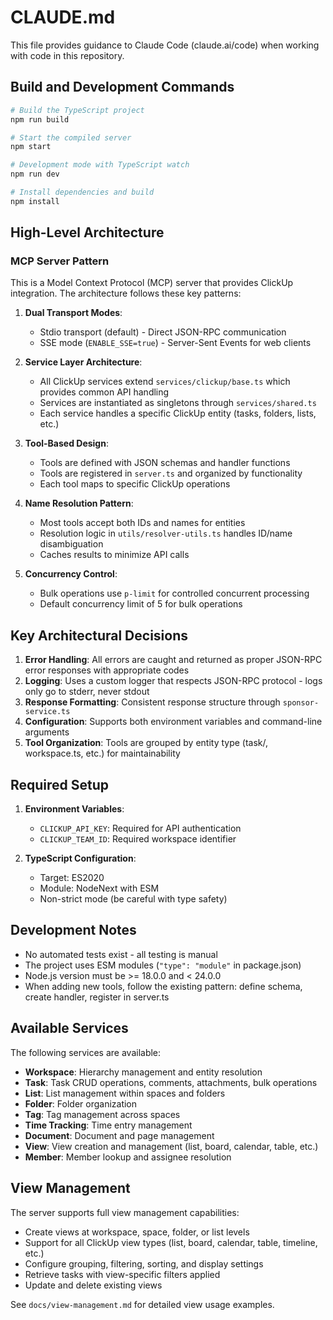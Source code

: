 # CLAUDE.md

This file provides guidance to Claude Code (claude.ai/code) when working with code in this repository.

## Build and Development Commands

```bash
# Build the TypeScript project
npm run build

# Start the compiled server
npm start

# Development mode with TypeScript watch
npm run dev

# Install dependencies and build
npm install
```

## High-Level Architecture

### MCP Server Pattern
This is a Model Context Protocol (MCP) server that provides ClickUp integration. The architecture follows these key patterns:

1. **Dual Transport Modes**:
   - Stdio transport (default) - Direct JSON-RPC communication
   - SSE mode (`ENABLE_SSE=true`) - Server-Sent Events for web clients

2. **Service Layer Architecture**:
   - All ClickUp services extend `services/clickup/base.ts` which provides common API handling
   - Services are instantiated as singletons through `services/shared.ts`
   - Each service handles a specific ClickUp entity (tasks, folders, lists, etc.)

3. **Tool-Based Design**:
   - Tools are defined with JSON schemas and handler functions
   - Tools are registered in `server.ts` and organized by functionality
   - Each tool maps to specific ClickUp operations

4. **Name Resolution Pattern**:
   - Most tools accept both IDs and names for entities
   - Resolution logic in `utils/resolver-utils.ts` handles ID/name disambiguation
   - Caches results to minimize API calls

5. **Concurrency Control**:
   - Bulk operations use `p-limit` for controlled concurrent processing
   - Default concurrency limit of 5 for bulk operations

## Key Architectural Decisions

1. **Error Handling**: All errors are caught and returned as proper JSON-RPC error responses with appropriate codes
2. **Logging**: Uses a custom logger that respects JSON-RPC protocol - logs only go to stderr, never stdout
3. **Response Formatting**: Consistent response structure through `sponsor-service.ts`
4. **Configuration**: Supports both environment variables and command-line arguments
5. **Tool Organization**: Tools are grouped by entity type (task/, workspace.ts, etc.) for maintainability

## Required Setup

1. **Environment Variables**:
   - `CLICKUP_API_KEY`: Required for API authentication
   - `CLICKUP_TEAM_ID`: Required workspace identifier

2. **TypeScript Configuration**:
   - Target: ES2020
   - Module: NodeNext with ESM
   - Non-strict mode (be careful with type safety)

## Development Notes

- No automated tests exist - all testing is manual
- The project uses ESM modules (`"type": "module"` in package.json)
- Node.js version must be >= 18.0.0 and < 24.0.0
- When adding new tools, follow the existing pattern: define schema, create handler, register in server.ts

## Available Services

The following services are available:
- **Workspace**: Hierarchy management and entity resolution
- **Task**: Task CRUD operations, comments, attachments, bulk operations
- **List**: List management within spaces and folders
- **Folder**: Folder organization
- **Tag**: Tag management across spaces
- **Time Tracking**: Time entry management
- **Document**: Document and page management
- **View**: View creation and management (list, board, calendar, table, etc.)
- **Member**: Member lookup and assignee resolution

## View Management

The server supports full view management capabilities:
- Create views at workspace, space, folder, or list levels
- Support for all ClickUp view types (list, board, calendar, table, timeline, etc.)
- Configure grouping, filtering, sorting, and display settings
- Retrieve tasks with view-specific filters applied
- Update and delete existing views

See `docs/view-management.md` for detailed view usage examples.